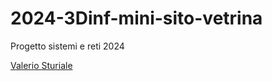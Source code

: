 # 2024-3Dinf-mini-sito-vetrina
Progetto sistemi e reti 2024

[Valerio Sturiale](https://valeriosturiale.github.io/3Dinf-minisito/)
